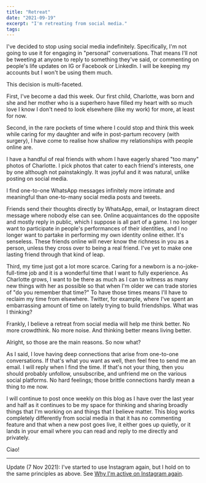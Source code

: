 ```yaml
---
title: "Retreat"
date: "2021-09-19"
excerpt: "I'm retreating from social media."
tags: 
---
```


I've decided to stop using social media indefinitely. Specifically, I'm not going to use it for engaging in "personal" conversations. That means I'll not be tweeting at anyone to reply to something they've said, or commenting on people's life updates on IG or Facebook or LinkedIn. I will be keeping my accounts but I won't be using them much.

This decision is multi-faceted. 

First, I've become a dad this week. Our first child, Charlotte, was born and she and her mother who is a superhero have filled my heart with so much love I know I don't need to look elsewhere (like my work) for more, at least for now.

Second, in the rare pockets of time where I could stop and think this week while caring for my daughter and wife in post-partum recovery (with surgery), I have come to realise how shallow my relationships with people online are.

I have a handful of real friends with whom I have eagerly shared "too many" photos of Charlotte. I pick photos that cater to each friend's interests, one by one although not painstakingly. It was joyful and it was natural, unlike posting on social media.

I find one-to-one WhatsApp messages infinitely more intimate and meaningful than one-to-many social media posts and tweets.

Friends send their thoughts directly by WhatsApp, email, or Instagram direct message where nobody else can see. Online acquaintances do the opposite and mostly reply in public, which I suppose is all part of a game. I no longer want to participate in people's performances of their identities, and I no longer want to partake in performing my own identity online either. It's senseless. These friends online will never know the richness in you as a person, unless they cross over to being a real friend. I've yet to make one lasting friend through that kind of leap.

Third, my time just got a lot more scarce. Caring for a newborn is a no-joke-full-time job and it is a wonderful time that I want to fully experience. As Charlotte grows, I want to be there as much as I can to witness as many new things with her as possible so that when I'm older we can trade stories of "do you remember that time?" To have those times means I'll have to reclaim my time from elsewhere. Twitter, for example, where I've spent an embarrassing amount of time on lately trying to build friendships. What was I thinking? 

Frankly, I believe a retreat from social media will help me think better. No more crowdthink. No more noise. And thinking better means living better.

Alright, so those are the main reasons. So now what?

As I said, I love having deep connections that arise from one-to-one conversations. If that's what you want as well, then feel free to send me an email. I will reply when I find the time. If that's not your thing, then you should probably unfollow, unsubscribe, and unfriend me on the various social platforms. No hard feelings; those brittle connections hardly mean a thing to me now.

I will continue to post once weekly on this blog as I have over the last year and half as it continues to be my space for thinking and sharing broadly things that I'm working on and things that I believe matter. This blog works completely differently from social media in that it has no commenting feature and that when a new post goes live, it either goes up quietly, or it lands in your email where you can read and reply to me directly and privately.

Ciao!

---

Update (7 Nov 2021): I've started to use Instagram again, but I hold on to the same principles as above. See [Why I'm active on Instagram again](/2021-11-07-why-active-on-instagram-again/).